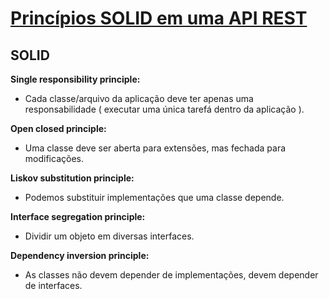 # [Princípios SOLID em uma API REST](https://www.youtube.com/watch?v=vAV4Vy4jfkc)

## SOLID

**Single responsibility principle:**
- Cada classe/arquivo da aplicação deve ter apenas uma responsabilidade ( executar uma única tarefá dentro da aplicação ).

**Open closed principle:**
- Uma classe deve ser aberta para extensões, mas fechada para modificações.

**Liskov substitution principle:**
- Podemos substituir implementações que uma classe depende.

**Interface segregation principle:**
- Dividir um objeto em diversas interfaces.

**Dependency inversion principle:**
- As classes não devem depender de implementações, devem depender de interfaces.